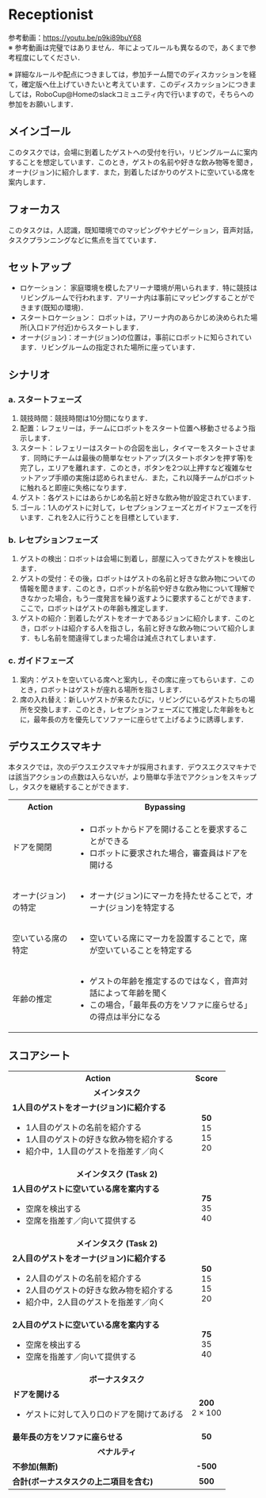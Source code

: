 # Receptionist

参考動画：https://youtu.be/p9ki89buY68 <br>
※ 参考動画は完璧ではありません．年によってルールも異なるので，あくまで参考程度にしてください．

※ 詳細なルールや配点につきましては，参加チーム間でのディスカッションを経て，確定版へ仕上げていきたいと考えています．このディスカッションにつきましては，RoboCup@Homeのslackコミュニティ内で行いますので，そちらへの参加をお願いします．

## メインゴール
このタスクでは，会場に到着したゲストへの受付を行い，リビングルームに案内することを想定しています．このとき，ゲストの名前や好きな飲み物等を聞き，オーナ(ジョン)に紹介します．また，到着したばかりのゲストに空いている席を案内します．

## フォーカス
このタスクは，人認識，既知環境でのマッピングやナビゲーション，音声対話，タスクプランニングなどに焦点を当てています．

## セットアップ
- ロケーション： 家庭環境を模したアリーナ環境が用いられます．特に競技はリビングルームで行われます．アリーナ内は事前にマッピングすることができます(既知の環境)．
- スタートロケーション： ロボットは，アリーナ内のあらかじめ決められた場所(入口ドア付近)からスタートします．
- オーナ(ジョン)：オーナ(ジョン)の位置は，事前にロボットに知らされています．リビングルームの指定された場所に座っています．

## シナリオ
### a. スタートフェーズ
1. 競技時間：競技時間は10分間になります．
2. 配置：レフェリーは，チームにロボットをスタート位置へ移動させるよう指示します．
3. スタート：レフェリーはスタートの合図を出し，タイマーをスタートさせます．同時にチームは最後の簡単なセットアップ(スタートボタンを押す等)を完了し，エリアを離れます．このとき，ボタンを2つ以上押すなど複雑なセットアップ手順の実施は認められません．また，これ以降チームがロボットに触れると即座に失格になります．
4. ゲスト：各ゲストにはあらかじめ名前と好きな飲み物が設定されています．
5. ゴール：1人のゲストに対して，レセプションフェーズとガイドフェーズを行います．これを2人に行うことを目標としています．

### b. レセプションフェーズ
1. ゲストの検出：ロボットは会場に到着し，部屋に入ってきたゲストを検出します．
2. ゲストの受付：その後，ロボットはゲストの名前と好きな飲み物についての情報を聞きます．このとき，ロボットが名前や好きな飲み物について理解できなかった場合，もう一度発言を繰り返すように要求することができます．ここで，ロボットはゲストの年齢も推定します．
3. ゲストの紹介：到着したゲストをオーナであるジョンに紹介します．このとき，ロボットは紹介する人を指さし，名前と好きな飲み物について紹介します．もし名前を間違得てしまった場合は減点されてしまいます．

### c. ガイドフェーズ
1. 案内：ゲストを空いている席へと案内し，その席に座ってもらいます．このとき，ロボットはゲストが座れる場所を指さします．
2. 席の入れ替え：新しいゲストが来るたびに，リビングにいるゲストたちの場所を交換します．このとき，レセプションフェーズにて推定した年齢をもとに，最年長の方を優先してソファーに座らせて上げるように誘導します．

## デウスエクスマキナ
本タスクでは，次のデウスエクスマキナが採用されます．デウスエクスマキナでは該当アクションの点数は入らないが，より簡単な手法でアクションをスキップし，タスクを継続することができます．

<table>
  <tr>
    <th> <b>Action<b> </th>
    <th> <b>Bypassing<b> </th>
  </tr>
  <tr>
    <td> ドアを開閉 </td>
    <td>
      <ul>
        <li> ロボットからドアを開けることを要求することができる </li>
        <li> ロボットに要求された場合，審査員はドアを開ける </li>
      </ul> 
    </td>
  </tr>
   <tr>
    <td> オーナ(ジョン)の特定 </td>
    <td>
      <ul>
        <li> オーナ(ジョン)にマーカを持たせることで，オーナ(ジョン)を特定する </li>
      </ul> 
    </td>
  </tr>
  <tr>
    <td> 空いている席の特定 </td>
    <td>
      <ul>
        <li> 空いている席にマーカを設置することで，席が空いていることを特定する </li>
      </ul> 
    </td>
  </tr>
  <tr>
    <td> 年齢の推定 </td>
    <td>
      <ul>
        <li> ゲストの年齢を推定するのではなく，音声対話によって年齢を聞く </li>
        <li> この場合，「最年長の方をソファに座らせる」の得点は半分になる </li>
      </ul> 
    </td>
  </tr>
</table>

## スコアシート
<table>
  <tr>
    <th> <b>Action</b> </th>
    <th> <b>Score</b> </th>
  </tr>
  <tr>
    <td colspan="2" align="center"> <b> メインタスク </b> </td>
  </tr>
  <tr>
    <td> <b> 1人目のゲストをオーナ(ジョン)に紹介する </b> <br> 
      <ul>
        <li> 1人目のゲストの名前を紹介する </li>
        <li> 1人目のゲストの好きな飲み物を紹介する </li>
        <li> 紹介中，1人目のゲストを指差す／向く </li>
      </ul> 
    </td>
    <td align="center"> <b> 50 </b> <br> 15 <br> 15 <br> 20 </td>
  </tr>
  <tr>
    <td colspan="2" align="center"> <b>メインタスク (Task 2)</b> </td>
  </tr>
  <tr>
    <td> <b> 1人目のゲストに空いている席を案内する </b> <br> 
      <ul>
        <li> 空席を検出する </li>
        <li> 空席を指差す／向いて提供する </li>
      </ul> 
    </td>
    <td align="center"> <b> 75 </b> <br> 35 <br> 40 </td>
  </tr>
  <tr>
    <td colspan="2" align="center"> <b>メインタスク (Task 2)</b> </td>
  </tr>
  <tr>
    <td> <b>2人目のゲストをオーナ(ジョン)に紹介する</b> <br> 
      <ul>
        <li> 2人目のゲストの名前を紹介する </li>
        <li> 2人目のゲストの好きな飲み物を紹介する </li>
        <li> 紹介中，2人目のゲストを指差す／向く </li>
      </ul> 
    </td>
    <td align="center"> <b> 50 </b> <br> 15 <br> 15 <br> 20 </td>
  </tr>
  <tr>
    <td> <b> 2人目のゲストに空いている席を案内する </b> <br> 
      <ul>
        <li> 空席を検出する </li>
        <li> 空席を指差す／向いて提供する </li>
      </ul> 
    </td>
    <td align="center"> <b> 75 </b> <br> 35 <br> 40 </td>
  </tr>
  <tr>
    <td colspan="2" align="center"> <b> ボーナスタスク </b> </td>
  </tr>
  <tr>
    <td> <b>ドアを開ける</b> <br> 
      <ul>
        <li> ゲストに対して入り口のドアを開けてあげる </li>
      </ul> 
    </td>
    <td align="center"> <b> 200 </b> <br> 2 × 100 </td>
  </tr>
  <tr>
    <td> <b> 最年長の方をソファに座らせる </b> <br> </td>
    <td align="center"> <b> 50 </b> </td>
  </tr>
  <tr>
    <td colspan="2" align="center"> <b>ペナルティ</b> </td>
  </tr>
  <tr>
    <td> <b> 不参加(無断) </b> </td>
    <td align="center"> <b> -500 </b> </td>
  </tr>
  <tr>
    <td> <b> 合計(ボーナスタスクの上二項目を含む) </b> </td>
    <td align="center"> <b> 500 </b> </td>
  </tr>
</table>

<!--
## 運営のやること
- 準備
  - ボランティア3名に名前と飲み物を割り当てる．
  - リビングルームに人を配置する(配置し直す)．
  - ロボットから要求されたらドアを開ける．
- アナウンス(競技スタート2時間前)
  - ロボットのスタート地点の選択し，アナウンスする
  - ボランティアをジョンと選択し，アナウンスする．
--!>
